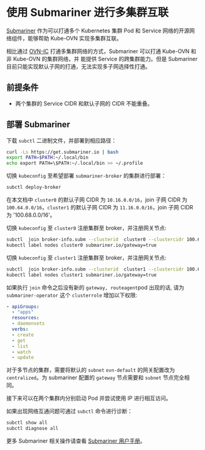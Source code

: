 # 使用 Submariner 进行多集群互联

[Submariner](https://submariner.io/) 作为可以打通多个 Kubernetes 集群 Pod 和 Service 网络的开源网络组件，能够帮助
 Kube-OVN 实现多集群互联。

相比通过 [OVN-IC](./with-ovn-ic.md) 打通多集群网络的方式，Submariner 可以打通 Kube-OVN 和非 Kube-OVN 的集群网络，并
能提供 Service 的跨集群能力。但是 Submariner 目前只能实现默认子网的打通，无法实现多子网选择性打通。

## 前提条件

- 两个集群的 Service CIDR 和默认子网的 CIDR 不能重叠。

## 部署 Submariner

下载 `subctl` 二进制文件，并部署到相应路径：

```bash
curl -Ls https://get.submariner.io | bash
export PATH=$PATH:~/.local/bin
echo export PATH=\$PATH:~/.local/bin >> ~/.profile
```

切换 `kubeconfig` 至希望部署 `submariner-broker` 的集群进行部署：

```bash
subctl deploy-broker
```

在本文档中 `cluster0` 的默认子网 CIDR 为 `10.16.0.0/16`，join 子网 CIDR 为 `100.64.0.0/16`，`cluster1` 的默认子网 CIDR 为 `11.16.0.0/16`，join 子网 CIDR 为 '100.68.0.0/16'。

切换 `kubeconfig` 至 `cluster0` 注册集群至 broker，并注册网关节点:

```bash
subctl  join broker-info.subm --clusterid  cluster0 --clustercidr 100.64.0.0/16,10.16.0.0/16  --natt=false --cable-driver vxlan --health-check=false
kubectl label nodes cluster0 submariner.io/gateway=true
```

切换 `kubeconfig` 至 `cluster1` 注册集群至 broker，并注册网关节点:

```bash
subctl  join broker-info.subm --clusterid  cluster1 --clustercidr 100.68.0.0/16,11.16.0.0/16  --natt=false --cable-driver vxlan --health-check=false
kubectl label nodes cluster1 submariner.io/gateway=true
```

如果执行 `join` 命令之后没有新的 `gateway, routeagent`pod 出现的话, 请为 `submariner-operator` 这个 `clusterrole` 增加以下权限:

```yaml
- apiGroups:
  - "apps"
  resources:
  - daemonsets
  verbs:
  - create
  - get
  - list
  - watch
  - update
```

对于多节点的集群，需要将默认的 `subnet` `ovn-default` 的网关配置改为 `centralized`。为 submariner 配置的 `gateway` 节点需要和 `subnet` 节点完全相同。

接下来可以在两个集群内分别启动 Pod 并尝试使用 IP 进行相互访问。

如果出现网络互通问题可通过 `subctl` 命令进行诊断：

```bash
subctl show all
subctl diagnose all
```

更多 Submariner 相关操作请查看 [Submariner 用户手册](https://submariner.io/operations/usage/)。
